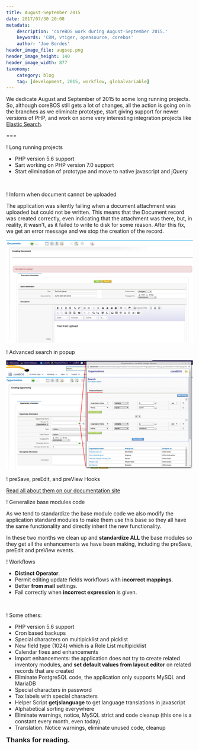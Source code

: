 ```yaml
---
title: August-September 2015
date: 2017/07/30 20:08
metadata:
    description: 'coreBOS work during August-September 2015.'
    keywords: 'CRM, vtiger, opensource, corebos'
    author: 'Joe Bordes'
header_image_file: augsep.png
header_image_height: 140
header_image_width: 877
taxonomy:
    category: blog
    tag: [development, 2015, workflow, globalvariable]
---
```


We dedicate August and September of 2015 to some long running projects. So, although coreBOS still gets a lot of changes, all the action is going on in the branches as we eliminate prototype, start giving support for newer versions of PHP, and work on some very interesting integration projects like [Elastic Search](https://www.elastic.co).

===

 ! Long running projects

 - PHP version 5.6 support
 - Sart working on PHP version 7.0 support
 - Start elimination of prototype and move to native javascript and jQuery

<br/>

 ! Inform when document cannot be uploaded

The application was silently failing when a document attachment was uploaded but could not be written. This means that the Document record was created correctly, even indicating that the attachment was there, but, in reality, it wasn't, as it failed to write to disk for some reason. After this fix, we get an error message and we stop the creation of the record.

![Document attachment upload fail](DocFailUpload.png)

 ! Advanced search in popup

![Advanced Search in Popup capture screen](PopupAdvancedSearch.png)

 ! preSave, preEdit, and preView Hooks

[Read all about them on our documentation site](http://corebos.org/documentation/doku.php?noprocess=1&id=en:devel:corebos_hooks:precrud)

 ! Generalize base modules code

As we tend to standardize the base module code we also modify the application standard modules to make them use this base so they all have the same functionality and directly inherit the new functionality.

In these two months we clean up and **standardize ALL** the base modules so they get all the enhancements we have been making, including the preSave, preEdit and preView events.

 ! Workflows
 - **Distinct Operator**.
 - Permit editing update fields workflows with **incorrect mappings**.
 - Better **from mail** settings.
 - Fail correctly when **incorrect expression** is given.

<br/>

 ! Some others:

 - PHP version 5.6 support
 - Cron based backups
 - Special characters on multipicklist and picklist
 - New field type (1024) which is a Role List multipicklist
 - Calendar fixes and enhancements
 - Import enhancements: the application does not try to create related inventory modules, and **set default values from layout editor** on related records that are created
 - Eliminate PostgreSQL code, the application only supports MySQL and MariaDB
 - Special characters in password
 - Tax labels with special characters
 - Helper Script **getjslanguage** to get language translations in javascript
 - Alphabetical sorting everywhere
 - Eliminate warnings, notice, MySQL strict and code cleanup (this one is a constant every month, even today).
 - Translation. Notice warnings, eliminate unused code, cleanup

**<span style="font-size:large">Thanks for reading.</span>**


